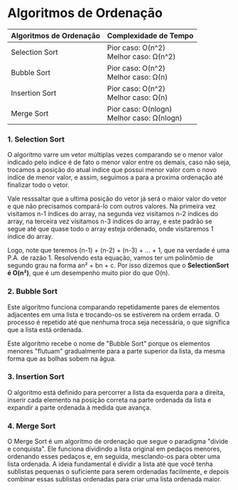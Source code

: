 # Algoritmos de Ordenação

| Algoritmos de Ordenação | Complexidade de Tempo | 
|-------------------------|------------------------|
| Selection Sort | Pior caso: O(n^2)<br>Melhor caso: Ω(n^2)|
| Bubble Sort | Pior caso: O(n^2)<br>Melhor caso: Ω(n)|
| Insertion Sort | Pior caso: O(n^2)<br>Melhor caso: Ω(n)|
| Merge Sort | Pior caso: O(nlogn)<br>Melhor caso: Ω(nlogn)|

### 1. Selection Sort
O algoritmo varre um vetor múltiplas vezes comparando se o menor valor indicado pelo indice é de fato o menor valor entre os demais, caso não seja, trocamos a posição do atual indice que possui menor valor com o novo indice de menor valor, e assim, seguimos a para a proxima ordenação até finalizar todo o vetor. 

Vale resssaltar que a ultima posição do vetor já será o maior valor do vetor e que não precisamos compará-lo com outros valores. Na primeira vez visitamos n-1 índices do array, na segunda vez visitamos n-2 índices do array, na terceira vez visitamos n-3 índices do array, e este padrão se segue até que quase todo o array esteja ordenado, onde visitaremos 1 índice do array. 

Logo, note que teremos (n-1) + (n-2) + (n-3) + ... + 1, que na verdade é uma P.A. de razão 1. Resolvendo esta equação, vamos ter um polinômio de segundo grau na forma an² + bn + c. Por isso dizemos que o **SelectionSort é O(n²)**, que é um desempenho muito pior do que O(n). 

### 2. Bubble Sort
Este algoritmo funciona comparando repetidamente pares de elementos adjacentes em uma lista e trocando-os se estiverem na ordem errada. O processo é repetido até que nenhuma troca seja necessária, o que significa que a lista está ordenada. 

Este algoritmo recebe o nome de "Bubble Sort" porque os elementos menores "flutuam" gradualmente para a parte superior da lista, da mesma forma que as bolhas sobem na água.

### 3. Insertion Sort
O algoritmo está definido para percorrer a lista da esquerda para a direita, inserir cada elemento na posição correta na parte ordenada da lista e expandir a parte ordenada à medida que avança.

### 4. Merge Sort
O Merge Sort é um algoritmo de ordenação que segue o paradigma "divide e conquista". Ele funciona dividindo a lista original em pedaços menores, ordenando esses pedaços e, em seguida, mesclando-os para obter uma lista ordenada. A ideia fundamental é dividir a lista até que você tenha sublistas pequenas o suficiente para serem ordenadas facilmente, e depois combinar essas sublistas ordenadas para criar uma lista ordenada maior.
